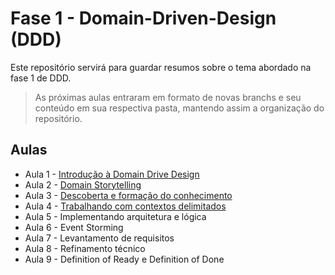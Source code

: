# Fase 1 - Domain-Driven-Design (DDD)

Este repositório servirá para guardar resumos sobre o tema abordado na fase 1 de DDD.

> As próximas aulas entraram em formato de novas branchs e seu conteúdo em sua respectiva pasta, mantendo assim a organização do repositório.

## Aulas

* Aula 1 - [Introdução à Domain Drive Design](./aula1/README.md) 	   
* Aula 2 - [Domain Storytelling](./aula%202/README.md)    	   
* Aula 3 - [Descoberta e formação do conhecimento](./aula%203/README.md)    	   
* Aula 4 - [Trabalhando com contextos delimitados](./aula%204/README.md)	   
* Aula 5 - Implementando arquitetura e lógica    	   
* Aula 6 - Event Storming    	   
* Aula 7 - Levantamento de requisitos    	   
* Aula 8 - Refinamento técnico    	   
* Aula 9 - Definition of Ready e Definition of Done    	   

